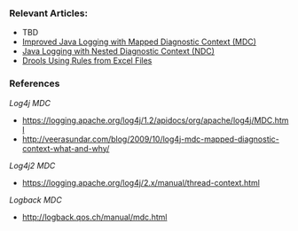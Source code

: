 ### Relevant Articles:
- TBD
- [Improved Java Logging with Mapped Diagnostic Context (MDC)](https://www.baeldung.com/mdc-in-log4j-2-logback)
- [Java Logging with Nested Diagnostic Context (NDC)](https://www.baeldung.com/java-logging-ndc-log4j)
- [Drools Using Rules from Excel Files](https://www.baeldung.com/drools-excel)

### References

_Log4j MDC_
* <https://logging.apache.org/log4j/1.2/apidocs/org/apache/log4j/MDC.html>
* <http://veerasundar.com/blog/2009/10/log4j-mdc-mapped-diagnostic-context-what-and-why/>

_Log4j2 MDC_
* <https://logging.apache.org/log4j/2.x/manual/thread-context.html>

_Logback MDC_
* <http://logback.qos.ch/manual/mdc.html>



